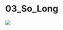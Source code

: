 # 03_So_Long
<img src="https://github.com/SamedHOPA/03_So_Long/blob/main/so_long.gif" width="auto">
